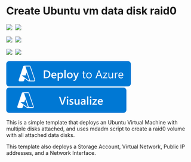 # Create Ubuntu vm data disk raid0

<IMG SRC="https://azurequickstartsservice.blob.core.windows.net/badges/diskraid-ubuntu-vm/PublicLastTestDate.svg" />&nbsp;
<IMG SRC="https://azurequickstartsservice.blob.core.windows.net/badges/diskraid-ubuntu-vm/PublicDeployment.svg" />&nbsp;

<IMG SRC="https://azurequickstartsservice.blob.core.windows.net/badges/diskraid-ubuntu-vm/FairfaxLastTestDate.svg" />&nbsp;
<IMG SRC="https://azurequickstartsservice.blob.core.windows.net/badges/diskraid-ubuntu-vm/FairfaxDeployment.svg" />&nbsp;

<IMG SRC="https://azurequickstartsservice.blob.core.windows.net/badges/diskraid-ubuntu-vm/BestPracticeResult.svg" />&nbsp;
<IMG SRC="https://azurequickstartsservice.blob.core.windows.net/badges/diskraid-ubuntu-vm/CredScanResult.svg" />&nbsp;

<a href="https://portal.azure.com/#create/Microsoft.Template/uri/https%3A%2F%2Fraw.githubusercontent.com%2FAzure%2Fazure-quickstart-templates%2Fmaster%2Fdiskraid-ubuntu-vm%2Fazuredeploy.json" target="_blank">
    <img src="https://raw.githubusercontent.com/Azure/azure-quickstart-templates/master/1-CONTRIBUTION-GUIDE/images/deploytoazure.svg"/>
</a>
<a href="http://armviz.io/#/?load=https%3A%2F%2Fraw.githubusercontent.com%2FAzure%2Fazure-quickstart-templates%2Fmaster%2Fdiskraid-ubuntu-vm%2Fazuredeploy.json" target="_blank">
    <img src="https://raw.githubusercontent.com/Azure/azure-quickstart-templates/master/1-CONTRIBUTION-GUIDE/images/visualizebutton.svg"/>
</a>

This is a simple template that deploys an Ubuntu Virtual Machine with multiple disks attached, and uses mdadm script to create a raid0 volume with all attached data disks.

This template also deploys a Storage Account, Virtual Network, Public IP addresses, and a Network Interface.

